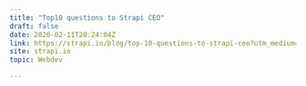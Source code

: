 ```yaml
---
title: "Top10 questions to Strapi CEO"
draft: false
date: 2020-02-11T20:24:04Z
link: https://strapi.io/blog/top-10-questions-to-strapi-ceo?utm_medium=RSS&utm_source=hune
site: strapi.io
topic: Webdev  

---
```

